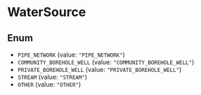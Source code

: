 # WaterSource

## Enum

* `PIPE_NETWORK` (value: `"PIPE_NETWORK"`)
* `COMMUNITY_BOREHOLE_WELL` (value: `"COMMUNITY_BOREHOLE_WELL"`)
* `PRIVATE_BOREHOLE_WELL` (value: `"PRIVATE_BOREHOLE_WELL"`)
* `STREAM` (value: `"STREAM"`)
* `OTHER` (value: `"OTHER"`)
